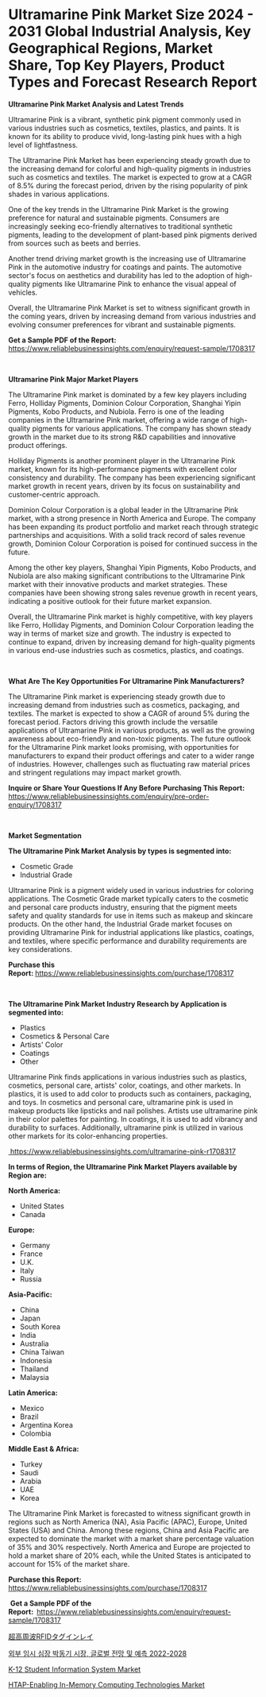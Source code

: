 <p><h1>Ultramarine Pink Market Size 2024 - 2031 Global Industrial Analysis, Key Geographical Regions, Market Share, Top Key Players, Product Types and Forecast Research Report</h1></p><p><strong>Ultramarine Pink Market Analysis and Latest Trends</strong></p>
<p><p>Ultramarine Pink is a vibrant, synthetic pink pigment commonly used in various industries such as cosmetics, textiles, plastics, and paints. It is known for its ability to produce vivid, long-lasting pink hues with a high level of lightfastness.</p><p>The Ultramarine Pink Market has been experiencing steady growth due to the increasing demand for colorful and high-quality pigments in industries such as cosmetics and textiles. The market is expected to grow at a CAGR of 8.5% during the forecast period, driven by the rising popularity of pink shades in various applications.</p><p>One of the key trends in the Ultramarine Pink Market is the growing preference for natural and sustainable pigments. Consumers are increasingly seeking eco-friendly alternatives to traditional synthetic pigments, leading to the development of plant-based pink pigments derived from sources such as beets and berries.</p><p>Another trend driving market growth is the increasing use of Ultramarine Pink in the automotive industry for coatings and paints. The automotive sector's focus on aesthetics and durability has led to the adoption of high-quality pigments like Ultramarine Pink to enhance the visual appeal of vehicles.</p><p>Overall, the Ultramarine Pink Market is set to witness significant growth in the coming years, driven by increasing demand from various industries and evolving consumer preferences for vibrant and sustainable pigments.</p></p>
<p><strong>Get a Sample PDF of the Report:&nbsp;</strong> <a href="https://www.reliablebusinessinsights.com/enquiry/request-sample/1708317">https://www.reliablebusinessinsights.com/enquiry/request-sample/1708317</a></p>
<p>&nbsp;</p>
<p><strong>Ultramarine Pink Major Market Players</strong></p>
<p><p>The Ultramarine Pink market is dominated by a few key players including Ferro, Holliday Pigments, Dominion Colour Corporation, Shanghai Yipin Pigments, Kobo Products, and Nubiola. Ferro is one of the leading companies in the Ultramarine Pink market, offering a wide range of high-quality pigments for various applications. The company has shown steady growth in the market due to its strong R&D capabilities and innovative product offerings.</p><p>Holliday Pigments is another prominent player in the Ultramarine Pink market, known for its high-performance pigments with excellent color consistency and durability. The company has been experiencing significant market growth in recent years, driven by its focus on sustainability and customer-centric approach.</p><p>Dominion Colour Corporation is a global leader in the Ultramarine Pink market, with a strong presence in North America and Europe. The company has been expanding its product portfolio and market reach through strategic partnerships and acquisitions. With a solid track record of sales revenue growth, Dominion Colour Corporation is poised for continued success in the future.</p><p>Among the other key players, Shanghai Yipin Pigments, Kobo Products, and Nubiola are also making significant contributions to the Ultramarine Pink market with their innovative products and market strategies. These companies have been showing strong sales revenue growth in recent years, indicating a positive outlook for their future market expansion.</p><p>Overall, the Ultramarine Pink market is highly competitive, with key players like Ferro, Holliday Pigments, and Dominion Colour Corporation leading the way in terms of market size and growth. The industry is expected to continue to expand, driven by increasing demand for high-quality pigments in various end-use industries such as cosmetics, plastics, and coatings.</p></p>
<p>&nbsp;</p>
<p><strong>What Are The Key Opportunities For Ultramarine Pink Manufacturers?</strong></p>
<p><p>The Ultramarine Pink market is experiencing steady growth due to increasing demand from industries such as cosmetics, packaging, and textiles. The market is expected to show a CAGR of around 5% during the forecast period. Factors driving this growth include the versatile applications of Ultramarine Pink in various products, as well as the growing awareness about eco-friendly and non-toxic pigments. The future outlook for the Ultramarine Pink market looks promising, with opportunities for manufacturers to expand their product offerings and cater to a wider range of industries. However, challenges such as fluctuating raw material prices and stringent regulations may impact market growth.</p></p>
<p><strong>Inquire or Share Your Questions If Any Before Purchasing This Report:</strong> <a href="https://www.reliablebusinessinsights.com/enquiry/pre-order-enquiry/1708317">https://www.reliablebusinessinsights.com/enquiry/pre-order-enquiry/1708317</a></p>
<p>&nbsp;</p>
<p><strong>Market Segmentation</strong></p>
<p><strong>The Ultramarine Pink Market Analysis by types is segmented into:</strong></p>
<p><ul><li>Cosmetic Grade</li><li>Industrial Grade</li></ul></p>
<p><p>Ultramarine Pink is a pigment widely used in various industries for coloring applications. The Cosmetic Grade market typically caters to the cosmetic and personal care products industry, ensuring that the pigment meets safety and quality standards for use in items such as makeup and skincare products. On the other hand, the Industrial Grade market focuses on providing Ultramarine Pink for industrial applications like plastics, coatings, and textiles, where specific performance and durability requirements are key considerations.</p></p>
<p><strong>Purchase this Report:&nbsp;</strong><a href="https://www.reliablebusinessinsights.com/purchase/1708317">https://www.reliablebusinessinsights.com/purchase/1708317</a></p>
<p>&nbsp;</p>
<p><strong>The Ultramarine Pink Market Industry Research by Application is segmented into:</strong></p>
<p><ul><li>Plastics</li><li>Cosmetics & Personal Care</li><li>Artists' Color</li><li>Coatings</li><li>Other</li></ul></p>
<p><p>Ultramarine Pink finds applications in various industries such as plastics, cosmetics, personal care, artists' color, coatings, and other markets. In plastics, it is used to add color to products such as containers, packaging, and toys. In cosmetics and personal care, ultramarine pink is used in makeup products like lipsticks and nail polishes. Artists use ultramarine pink in their color palettes for painting. In coatings, it is used to add vibrancy and durability to surfaces. Additionally, ultramarine pink is utilized in various other markets for its color-enhancing properties.</p></p>
<p><a href="https://www.reliablebusinessinsights.com/ultramarine-pink-r1708317">&nbsp;https://www.reliablebusinessinsights.com/ultramarine-pink-r1708317</a></p>
<p><strong>In terms of Region, the Ultramarine Pink Market Players available by Region are:</strong></p>
<p>
    <p> <strong> North America: </strong>
        <ul>
            <li>United States</li>
            <li>Canada</li>
        </ul>
        </p> 
    <p> <strong> Europe: </strong>
        <ul>
            <li>Germany</li>
            <li>France</li>
            <li>U.K.</li>
            <li>Italy</li>
            <li>Russia</li>
        </ul>
        </p> 
    <p> <strong> Asia-Pacific: </strong>
        <ul>
            <li>China</li>
            <li>Japan</li>
            <li>South Korea</li>
            <li>India</li>
            <li>Australia</li>
            <li>China Taiwan</li>
            <li>Indonesia</li>
            <li>Thailand</li>
            <li>Malaysia</li>
        </ul>
        </p> 
    <p> <strong> Latin America: </strong>
        <ul>
            <li>Mexico</li>
            <li>Brazil</li>
            <li>Argentina Korea</li>
            <li>Colombia</li>
        </ul>
        </p> 
    <p> <strong> Middle East & Africa: </strong>
        <ul>
            <li>Turkey</li>
            <li>Saudi</li>
            <li>Arabia</li>
            <li>UAE</li>
            <li>Korea</li>
        </ul>
    </p>
    </p>
<p><p>The Ultramarine Pink Market is forecasted to witness significant growth in regions such as North America (NA), Asia Pacific (APAC), Europe, United States (USA) and China. Among these regions, China and Asia Pacific are expected to dominate the market with a market share percentage valuation of 35% and 30% respectively. North America and Europe are projected to hold a market share of 20% each, while the United States is anticipated to account for 15% of the market share.</p></p>
<p><strong>Purchase this Report: </strong><a href="https://www.reliablebusinessinsights.com/purchase/1708317">https://www.reliablebusinessinsights.com/purchase/1708317</a></p>
<p>&nbsp;<strong>Get a Sample PDF of the Report:&nbsp;&nbsp;</strong><a href="https://www.reliablebusinessinsights.com/enquiry/request-sample/1708317">https://www.reliablebusinessinsights.com/enquiry/request-sample/1708317</a></p>
<p><strong></strong></p>
<p><p><a href="https://github.com/CarlieShields/Market-Research-Report-List-2/blob/main/9842193112420.md">超高周波RFIDタグインレイ</a></p><p><a href="https://github.com/apple8975768/Market-Research-Report-List-1/blob/main/2051717130501.md">외부 임시 심장 박동기 시장, 글로벌 전망 및 예측 2022-2028</a></p><p><a href="https://github.com/setiawananhar13/Market-Research-Report-List-1/blob/main/k-12-student-information-system-market.md">K-12 Student Information System Market</a></p><p><a href="https://github.com/castoriffic/Market-Research-Report-List-5/blob/main/htap-enabling-in-memory-computing-technologies-market.md">HTAP-Enabling In-Memory Computing Technologies Market</a></p></p>